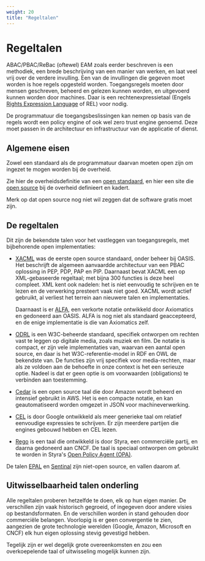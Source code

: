 ```yaml
---
weight: 20
title: "Regeltalen"
---
```


# Regeltalen

ABAC/PBAC/ReBac (oftewel) EAM zoals eerder beschreven is een methodiek, een brede beschrijving van een manier van werken, en laat veel vrij over de verdere invulling.
Een van de invullingen die gegeven moet worden is hoe regels opgesteld worden.
Toegangsregels moeten door mensen geschreven, beheerd en gelezen kunnen worden, en uitgevoerd kunnen
worden door machines. Daar is een rechtenexpressietaal (Engels [Rights Expression Language](https://en.wikipedia.org/wiki/Rights_Expression_Language) of REL) voor nodig.

De programmatuur die toegangsbeslissingen kan nemen op basis van de regels wordt een policy engine of ook wel zero trust engine genoemd.
Deze moet passen in de architectuur en infrastructuur van de applicatie of dienst.

## Algemene eisen

Zowel een standaard als de programmatuur daarvan moeten open zijn om ingezet te mogen worden bij de overheid.

Zie hier de overheidsdefinitie van een [open standaard](https://www.digitaleoverheid.nl/overzicht-van-alle-onderwerpen/open-standaarden/), en
hier een site die [open source](https://opensourcewerken.nl/) bij de overheid definieert en kadert.

Merk op dat open source nog niet wil zeggen dat de software gratis moet zijn.

## De regeltalen

Dit zijn de bekendste talen voor het vastleggen van toegangsregels, met bijbehorende open implementaties:

- [XACML](https://en.wikipedia.org/wiki/XACML) was de eerste open source standaard, onder beheer bij OASIS. 
Het beschrijft de algemeen aanvaardde architectuur van een PBAC oplossing in PEP, PDP, PAP en PIP.
Daarnaast bevat XACML een op XML-gebaseerde regeltaal; met bijna 300 functies is deze heel compleet. 
XML kent ook nadelen: het is niet eenvoudig te schrijven en te lezen en de verwerking presteert vaak niet goed.
XACML wordt actief gebruikt, al verliest het terrein aan nieuwere talen en implementaties.

  Daarnaast is er [ALFA](https://en.wikipedia.org/wiki/Abbreviated_Language_for_Authorization), een verkorte notatie ontwikkeld door Axiomatics en 
gedoneerd aan OASIS. ALFA is nog niet als standaard geaccepteerd, en de enige implementatie is die van Axiomatics zelf.

- [ODRL](https://en.wikipedia.org/wiki/ODRL) is een W3C-beheerde standaard, specifiek ontworpen om rechten vast te leggen op digitale media, zoals muziek en film. De notatie is compact,
  er zijn vele implementaties van, waarvan een aantal open source, en daar is het W3C-referentie-model in RDF en OWL de bekendste van.
  De functies zijn vrij specifiek voor media-rechten, maar als ze voldoen aan de behoefte in onze context is het een serieuze optie.
  Nadeel is dat er geen optie is om voorwaarden (obligations) te verbinden aan toestemming.

- [Cedar](https://github.com/cedar-policy) is een open source taal die door Amazon wordt beheerd en intensief gebruikt in AWS.
  Het is een compacte notatie, en kan geautomatiseerd worden omgezet in JSON voor machineverwerking.

- [CEL](https://github.com/google/cel-spec/blob/master/doc/intro.md) is door Google ontwikkeld als meer generieke taal om relatief eenvoudige expressies te schrijven.
Er zijn meerdere partijen die engines gebouwd hebben en CEL lezen.

- [Rego](https://www.openpolicyagent.org/docs/latest/#rego) is een taal die ontwikkeld is door Styra, een commerciële partij, en daarna gedoneerd aan CNCF. 
De taal is speciaal ontworpen om gebruikt te worden in Styra's [Open Policy Agent (OPA)](https://www.openpolicyagent.org/).

De talen [EPAL](https://www.w3.org/2003/p3p-ws/pp/ibm3.html) en [Sentinal](https://developer.hashicorp.com/sentinel) zijn niet-open source, en vallen daarom af.

## Uitwisselbaarheid talen onderling

Alle regeltalen proberen hetzelfde te doen, elk op hun eigen manier. De verschillen zijn vaak historisch gegroeid, of
ingegeven door andere visies op bestandsformaten. En de verschillen worden in stand gehouden door commerciële belangen.
Voorlopig is er geen convergentie te zien, aangezien de grote technologie werelden (Google, Amazon, Microsoft en 
CNCF) elk hun eigen oplossing stevig gevestigd hebben.

Tegelijk zijn er wel degelijk grote overeenkomsten en zou een overkoepelende taal of uitwisseling mogelijk kunnen zijn.